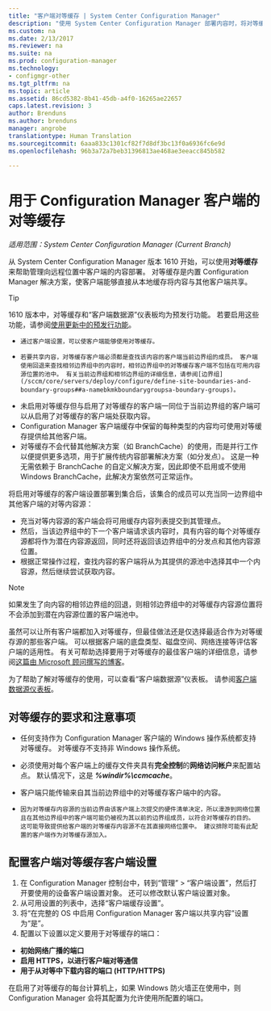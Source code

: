 ```yaml
---
title: "客户端对等缓存 | System Center Configuration Manager"
description: "使用 System Center Configuration Manager 部署内容时，将对等缓存用于客户端内容源位置。"
ms.custom: na
ms.date: 2/13/2017
ms.reviewer: na
ms.suite: na
ms.prod: configuration-manager
ms.technology:
- configmgr-other
ms.tgt_pltfrm: na
ms.topic: article
ms.assetid: 86cd5382-8b41-45db-a4f0-16265ae22657
caps.latest.revision: 3
author: Brenduns
ms.author: brenduns
manager: angrobe
translationtype: Human Translation
ms.sourcegitcommit: 6aaa833c1301cf82f7d8df3bc13f0a6936fc6e9d
ms.openlocfilehash: 96b3a72a7beb31396813ae468ae3eeacc845b582

---
```

# <a name="peer-cache-for-configuration-manager-clients"></a>用于 Configuration Manager 客户端的对等缓存

*适用范围：System Center Configuration Manager (Current Branch)*

从 System Center Configuration Manager 版本 1610 开始，可以使用**对等缓存**来帮助管理向远程位置中客户端的内容部署。 对等缓存是内置 Configuration Manager 解决方案，使客户端能够直接从本地缓存将内容与其他客户端共享。   

> [!TIP]  
> 1610 版本中，对等缓存和“客户端数据源”仪表板均为预发行功能。 若要启用这些功能，请参阅[使用更新中的预发行功能](/sccm/core/servers/manage/install-in-console-updates#bkmk_prerelease)。

 -     通过客户端设置，可以使客户端能够使用对等缓存。
 -     若要共享内容，对等缓存客户端必须都是查找该内容的客户端当前边界组的成员。 客户端使用回退来查找相邻边界组中的内容时，相邻边界组中的对等缓存客户端不包括在可用内容源位置的池中。 有关当前边界组和相邻边界组的详细信息，请参阅[边界组](/sccm/core/servers/deploy/configure/define-site-boundaries-and-boundary-groups##a-namebkmkboundarygroupsa-boundary-groups)。
 - 未启用对等缓存但与启用了对等缓存的客户端一同位于当前边界组的客户端可以从启用了对等缓存的客户端处获取内容。  
 - Configuration Manager 客户端缓存中保留的每种类型的内容均可使用对等缓存提供给其他客户端。
 -    对等缓存不会代替其他解决方案（如 BranchCache）的使用，而是并行工作以便提供更多选项，用于扩展传统内容部署解决方案（如分发点）。 这是一种无需依赖于 BranchCache 的自定义解决方案，因此即使不启用或不使用 Windows BranchCache，此解决方案依然可正常运作。

将启用对等缓存的客户端设置部署到集合后，该集合的成员可以充当同一边界组中其他客户端的对等内容源：
 -    充当对等内容源的客户端会将可用缓存内容列表提交到其管理点。
 -    然后，当该边界组中的下一个客户端请求该内容时，具有内容的每个对等缓存源都将作为潜在内容源返回，同时还将返回该边界组中的分发点和其他内容源位置。
 -    根据正常操作过程，查找内容的客户端将从为其提供的源池中选择其中一个内容源，然后继续尝试获取内容。

> [!NOTE]
> 如果发生了向内容的相邻边界组的回退，则相邻边界组中的对等缓存内容源位置将不会添加到潜在内容源位置的客户端池中。  

虽然可以让所有客户端都加入对等缓存，但最佳做法还是仅选择最适合作为对等缓存源的那些客户端。  可以根据客户端的底盘类型、磁盘空间、网络连接等评估客户端的适用性。 有关可帮助选择要用于对等缓存的最佳客户端的详细信息，请参阅[这篇由 Microsoft 顾问撰写的博客](https://blogs.technet.microsoft.com/setprice/2016/06/29/pe-peer-cache-custom-reporting-examples/)。

为了帮助了解对等缓存的使用，可以查看“客户端数据源”仪表板。 请参阅[客户端数据源仪表板](/sccm/core/servers/deploy/configure/monitor-content-you-have-distributed#client-data-sources-dashboard)。


## <a name="requirements-and-considerations-for-peer-cache"></a>对等缓存的要求和注意事项
- 任何支持作为 Configuration Manager 客户端的 Windows 操作系统都支持对等缓存。 对等缓存不支持非 Windows 操作系统。

- 必须使用对每个客户端上的缓存文件夹具有**完全控制**的**网络访问帐户**来配置站点。 默认情况下，这是 ***%windir%\ccmcache***。

- 客户端只能传输来自其当前边界组中的对等缓存客户端中的内容。

-     因为对等缓存内容源的当前边界由该客户端上次提交的硬件清单决定，所以漫游到网络位置且在其他边界组中的客户端可能仍被视为其以前的边界组成员，以符合对等缓存的目的。 这可能导致提供给客户端的对等缓存内容源不在其直接网络位置中。 建议排除可能有此配置的客户端作为对等缓存源加入。

## <a name="to-configure-client-peer-cache-client-settings"></a>配置客户端对等缓存客户端设置
1.    在 Configuration Manager 控制台中，转到“管理” > “客户端设置”，然后打开要使用的设备客户端设置对象。 还可以修改默认客户端设置对象。
2.    从可用设置的列表中，选择“客户端缓存设置”。
3.    将“在完整的 OS 中启用 Configuration Manager 客户端以共享内容”设置为“是”。
4.    配置以下设置以定义要用于对等缓存的端口：  
  -  **初始网络广播的端口**
  -  **启用 HTTPS，以进行客户端对等通信**
  -  **用于从对等中下载内容的端口 (HTTP/HTTPS)**

在启用了对等缓存的每台计算机上，如果 Windows 防火墙正在使用中，则 Configuration Manager 会将其配置为允许使用所配置的端口。



<!--HONumber=Feb17_HO2-->


